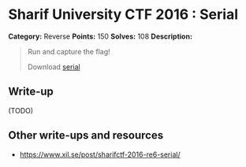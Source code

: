# Sharif University CTF 2016 : Serial

**Category:** Reverse
**Points:** 150
**Solves:** 108
**Description:**

> Run and capture the flag!
> 
> Download [serial](./serial)


## Write-up

(TODO)

## Other write-ups and resources

* <https://www.xil.se/post/sharifctf-2016-re6-serial/>
